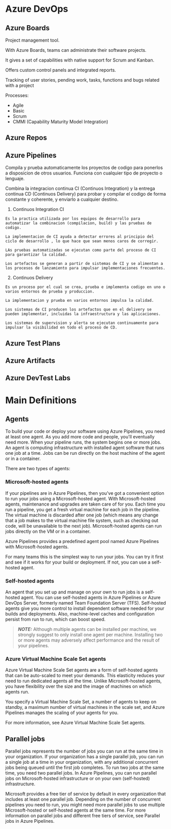 # Azure DevOps

## Azure Boards 
    
   Project management tool.

   With Azure Boards, teams can administrate their software projects.

   It gives a set of capabilities with native support for Scrum and Kanban.

   Offers custom control panels and integrated reports.

   Tracking of user stories, pending work, tasks, functions and bugs related with a project

   Processes:
   * Agile
   * Basic
   * Scrum
   * CMMI (Capability Maturity Model Integration)

## Azure Repos  


## Azure Pipelines

  Compila y prueba automaticamente los proyectos de codigo para ponerlos a disposicion de otros usuarios. Funciona con cualquier tipo de proyecto o lenguaje.

  Combina la integracion continua CI (Continuos Integration) y la entrega continua CD (Continuos Delivery) para probar y compilar el codigo de forma constante y coherente, y enviarlo a cualquier destino.


  1. Continuos Integration CI

    Es la practica utilizada por los equipos de desarrollo para automatizar la combinacion (compilacion, build) y las pruebas de codigo.

    La implementacion de CI ayuda a detectar errores al principio del ciclo de desarrollo , lo que hace que sean menos caros de corregir.

    LAs pruebas automatizadas se ejecutan como parte del proceso de CI para garantizar la calidad.

    Los artefactos se generan a partir de sistemas de CI y se alimentan a los procesos de lanzamiento para impulsar implementaciones frecuentes.


  2. Continuos Delivery
    
    Es un proceso por el cual se crea, prueba e implementa codigo en uno o varios entornos de prueba y produccion.

    La implementacion y prueba en varios entornos impulsa la calidad.

    Los sistemas de CI producen los artefactos que en el delivery se pueden implementar, incluidas la infraestructura y las aplicaciones.

    Los sistemas de supervision y alerta se ejecutan continuamente para impulsar la visibilidad en todo el proceso de CD.



## Azure Test Plans  


## Azure Artifacts  



## Azure DevTest Labs

# Main Definitions

## Agents

To build your code or deploy your software using Azure Pipelines, you need at least one agent. As you add more code and people, you'll eventually need more.
When your pipeline runs, the system begins one or more jobs. An agent is computing infrastructure with installed agent software that runs one job at a time.
Jobs can be run directly on the host machine of the agent or in a container.

There are two types of agents:

### Microsoft-hosted agents  

If your pipelines are in Azure Pipelines, then you've got a convenient option to run your jobs using a Microsoft-hosted agent. With Microsoft-hosted agents, maintenance and upgrades are taken care of for you. Each time you run a pipeline, you get a fresh virtual machine for each job in the pipeline. The virtual machine is discarded after one job (which means any change that a job makes to the virtual machine file system, such as checking out code, will be unavailable to the next job). Microsoft-hosted agents can run jobs directly on the VM or in a container.

Azure Pipelines provides a predefined agent pool named Azure Pipelines with Microsoft-hosted agents.

For many teams this is the simplest way to run your jobs. You can try it first and see if it works for your build or deployment. If not, you can use a self-hosted agent.

### Self-hosted agents  

An agent that you set up and manage on your own to run jobs is a self-hosted agent. You can use self-hosted agents in Azure Pipelines or Azure DevOps Server, formerly named Team Foundation Server (TFS). Self-hosted agents give you more control to install dependent software needed for your builds and deployments. Also, machine-level caches and configuration persist from run to run, which can boost speed.

> **_NOTE:_**  Although multiple agents can be installed per machine, we strongly suggest to only install one agent per machine. Installing two or more agents may adversely affect performance and the result of your pipelines.

### Azure Virtual Machine Scale Set agents

Azure Virtual Machine Scale Set agents are a form of self-hosted agents that can be auto-scaled to meet your demands. This elasticity reduces your need to run dedicated agents all the time. Unlike Microsoft-hosted agents, you have flexibility over the size and the image of machines on which agents run.

You specify a Virtual Machine Scale Set, a number of agents to keep on standby, a maximum number of virtual machines in the scale set, and Azure Pipelines manages the scaling of your agents for you.

For more information, see Azure Virtual Machine Scale Set agents.

## Parallel jobs

Parallel jobs represents the number of jobs you can run at the same time in your organization. If your organization has a single parallel job, you can run a single job at a time in your organization, with any additional concurrent jobs being queued until the first job completes. To run two jobs at the same time, you need two parallel jobs. In Azure Pipelines, you can run parallel jobs on Microsoft-hosted infrastructure or on your own (self-hosted) infrastructure.

Microsoft provides a free tier of service by default in every organization that includes at least one parallel job. Depending on the number of concurrent pipelines you need to run, you might need more parallel jobs to use multiple Microsoft-hosted or self-hosted agents at the same time. For more information on parallel jobs and different free tiers of service, see Parallel jobs in Azure Pipelines.







